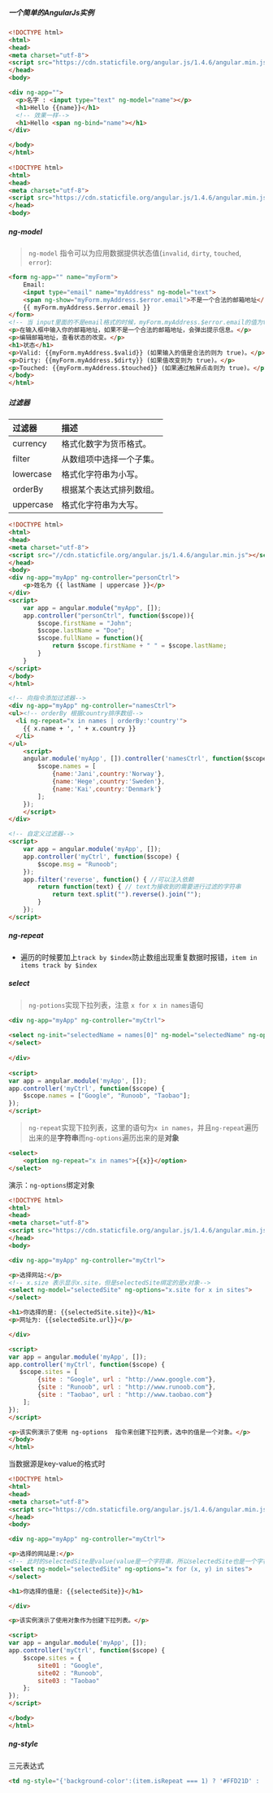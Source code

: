 ##### 一个简单的AngularJs实例

```html
<!DOCTYPE html>
<html>
<head>
<meta charset="utf-8">
<script src="https://cdn.staticfile.org/angular.js/1.4.6/angular.min.js"></script>
</head>
<body>

<div ng-app="">
  <p>名字 : <input type="text" ng-model="name"></p>
  <h1>Hello {{name}}</h1>
  <!-- 效果一样-->
  <h1>Hello <span ng-bind="name"></h1>
</div>

</body>
</html>
    
<!DOCTYPE html>
<html>
<head>
<meta charset="utf-8">
<script src="https://cdn.staticfile.org/angular.js/1.4.6/angular.min.js"></script> 
</head>
<body>
```

##### ng-model

> `ng-model` 指令可以为应用数据提供状态值(`invalid`, `dirty`, `touched`, `error`):

```html
<form ng-app="" name="myForm">
    Email:
    <input type="email" name="myAddress" ng-model="text">
    <span ng-show="myForm.myAddress.$error.email">不是一个合法的邮箱地址</span>
	{{ myForm.myAddress.$error.email }}
</form>
<!-- 当 input里面的不是email格式的时候，myForm.myAddress.$error.email的值为true，否则没有值-->
<p>在输入框中输入你的邮箱地址，如果不是一个合法的邮箱地址，会弹出提示信息。</p>
<p>编辑邮箱地址，查看状态的改变。</p>
<h1>状态</h1>
<p>Valid: {{myForm.myAddress.$valid}} (如果输入的值是合法的则为 true)。</p>
<p>Dirty: {{myForm.myAddress.$dirty}} (如果值改变则为 true)。</p>
<p>Touched: {{myForm.myAddress.$touched}} (如果通过触屏点击则为 true)。</p>
</body>
</html>
```

##### 过滤器

| 过滤器    | 描述                     |
| :-------- | :----------------------- |
| currency  | 格式化数字为货币格式。   |
| filter    | 从数组项中选择一个子集。 |
| lowercase | 格式化字符串为小写。     |
| orderBy   | 根据某个表达式排列数组。 |
| uppercase | 格式化字符串为大写。     |

```html
<!DOCTYPE html>
<html>
<head>
<meta charset="utf-8">
<script src="//cdn.staticfile.org/angular.js/1.4.6/angular.min.js"></script>
</head>
<body>
<div ng-app="myApp" ng-controller="personCtrl">
	<p>姓名为 {{ lastName | uppercase }}</p>
</div>
<script>
	var app = angular.module("myApp", []);
    app.controller("personCtrl", function($scope)){
    	$scope.firstName = "John";
      	$scope.lastName = "Doe";
        $scope.fullName = function(){
        	return $scope.firstName + " " = $scope.lastName;
    	}
    }
</script>
</body>
</html>

<!-- 向指令添加过滤器-->
<div ng-app="myApp" ng-controller="namesCtrl">
<ul><!-- orderBy 根据country排序数组-->
  <li ng-repeat="x in names | orderBy:'country'">
    {{ x.name + ', ' + x.country }}
  </li>
</ul>
    <script>
    angular.module('myApp', []).controller('namesCtrl', function($scope) {
    	$scope.names = [
            {name:'Jani',country:'Norway'},
            {name:'Hege',country:'Sweden'},
            {name:'Kai',country:'Denmark'}
    	];
	});
    </script>
</div>

<!-- 自定义过滤器-->
<script>
    var app = angular.module('myApp', []);
    app.controller('myCtrl', function($scope) {
        $scope.msg = "Runoob";
    });
    app.filter('reverse', function() { //可以注入依赖
        return function(text) { // text为接收到的需要进行过滤的字符串
            return text.split("").reverse().join("");
        }
    });
</script>
```

##### ng-repeat

- 遍历的时候要加上`track by $index`防止数组出现重复数据时报错，`item in items track by $index`

##### select

> `ng-potions`实现下拉列表，注意 `x for x in names`语句

```html
<div ng-app="myApp" ng-controller="myCtrl">
 
<select ng-init="selectedName = names[0]" ng-model="selectedName" ng-options="x for x in names">
</select>
 
</div>
 
<script>
var app = angular.module('myApp', []);
app.controller('myCtrl', function($scope) {
    $scope.names = ["Google", "Runoob", "Taobao"];
});
</script>
```

> `ng-repeat`实现下拉列表，这里的语句为`x in names`，并且`ng-repeat`遍历出来的是**字符串**而`ng-options`遍历出来的是**对象**

```html
<select>
	<option ng-repeat="x in names">{{x}}</option>
</select>
```

演示：`ng-options`绑定对象

```html
<!DOCTYPE html>
<html>
<head>
<meta charset="utf-8">
<script src="https://cdn.staticfile.org/angular.js/1.4.6/angular.min.js"></script>
</head>
<body>

<div ng-app="myApp" ng-controller="myCtrl">

<p>选择网站:</p>
<!-- x.size 表示显示x.site，但是selectedSite绑定的是x对象-->
<select ng-model="selectedSite" ng-options="x.site for x in sites">
</select>

<h1>你选择的是: {{selectedSite.site}}</h1>
<p>网址为: {{selectedSite.url}}</p>

</div>

<script>
var app = angular.module('myApp', []);
app.controller('myCtrl', function($scope) {
   $scope.sites = [
	    {site : "Google", url : "http://www.google.com"},
	    {site : "Runoob", url : "http://www.runoob.com"},
	    {site : "Taobao", url : "http://www.taobao.com"}
	];
});
</script>

<p>该实例演示了使用 ng-options  指令来创建下拉列表，选中的值是一个对象。</p>
</body>
</html>
```

当数据源是key-value的格式时

```html
<!DOCTYPE html>
<html>
<head>
<meta charset="utf-8">
<script src="https://cdn.staticfile.org/angular.js/1.4.6/angular.min.js"></script>
</head>
<body>

<div ng-app="myApp" ng-controller="myCtrl">

<p>选择的网站是:</p>
<!-- 此时的selectedSite是value(value是一个字符串，所以selectedSite也是一个字符串)-->
<select ng-model="selectedSite" ng-options="x for (x, y) in sites">
</select>

<h1>你选择的值是: {{selectedSite}}</h1>

</div>

<p>该实例演示了使用对象作为创建下拉列表。</p>

<script>
var app = angular.module('myApp', []);
app.controller('myCtrl', function($scope) {
    $scope.sites = {
	    site01 : "Google",
	    site02 : "Runoob",
	    site03 : "Taobao"
	};
});
</script>

</body>
</html>
```

##### ng-style

三元表达式

```html
<td ng-style="{'background-color':(item.isRepeat === 1) ? '#FFD21D' : ''}"></td>
```

